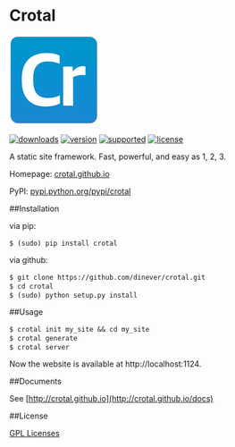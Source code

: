 # Crotal

![logo](/docs/crotal.png)

[![downloads](https://img.shields.io/pypi/dm/crotal.svg)](https://pypi.python.org/pypi/crotal/)
[![version](https://img.shields.io/pypi/v/crotal.svg?label=version)](https://pypi.python.org/pypi/crotal/)
[![supported](https://img.shields.io/pypi/pyversions/crotal.svg)](https://pypi.python.org/pypi/crotal/)
[![license](https://img.shields.io/pypi/l/crotal.svg)](http://www.gnu.org/licenses/gpl-3.0.en.html)

A static site framework. Fast, powerful, and easy as 1, 2, 3.

Homepage: [crotal.github.io](http://crotal.github.io)

PyPI: [pypi.python.org/pypi/crotal](https://pypi.python.org/pypi/crotal)

##Installation

via pip:

    $ (sudo) pip install crotal

via github:

    $ git clone https://github.com/dinever/crotal.git
    $ cd crotal
    $ (sudo) python setup.py install

##Usage

    $ crotal init my_site && cd my_site
    $ crotal generate
    $ crotal server

Now the website is available at http://localhost:1124.

##Documents

See [http://crotal.github.io](http://crotal.github.io/docs)

##License

[GPL Licenses](https://github.com/dinever/crotal/blob/master/LICENSE)
